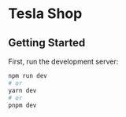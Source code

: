 # Tesla Shop

## Getting Started

First, run the development server:

```bash
npm run dev
# or
yarn dev
# or
pnpm dev
```
